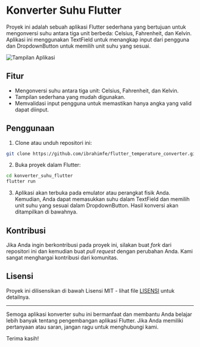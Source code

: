 # Konverter Suhu Flutter

Proyek ini adalah sebuah aplikasi Flutter sederhana yang bertujuan untuk mengonversi suhu antara tiga unit berbeda: Celsius, Fahrenheit, dan Kelvin. Aplikasi ini menggunakan TextField untuk menangkap input dari pengguna dan DropdownButton untuk memilih unit suhu yang sesuai.

![Tampilan Aplikasi](screenshot.png)

## Fitur

- Mengonversi suhu antara tiga unit: Celsius, Fahrenheit, dan Kelvin.
- Tampilan sederhana yang mudah digunakan.
- Memvalidasi input pengguna untuk memastikan hanya angka yang valid dapat diinput.

## Penggunaan

1. Clone atau unduh repositori ini:
```bash
git clone https://github.com/ibrahimfe/flutter_temperature_converter.git
```


2. Buka proyek dalam Flutter:
```bash
cd konverter_suhu_flutter
flutter run
```

3. Aplikasi akan terbuka pada emulator atau perangkat fisik Anda. Kemudian, Anda dapat memasukkan suhu dalam TextField dan memilih unit suhu yang sesuai dalam DropdownButton. Hasil konversi akan ditampilkan di bawahnya.

## Kontribusi

Jika Anda ingin berkontribusi pada proyek ini, silakan buat *fork* dari repositori ini dan kemudian buat *pull request* dengan perubahan Anda. Kami sangat menghargai kontribusi dari komunitas.

## Lisensi

Proyek ini dilisensikan di bawah Lisensi MIT - lihat file [LISENSI](LISENSI) untuk detailnya.

---

Semoga aplikasi konverter suhu ini bermanfaat dan membantu Anda belajar lebih banyak tentang pengembangan aplikasi Flutter. Jika Anda memiliki pertanyaan atau saran, jangan ragu untuk menghubungi kami.

Terima kasih!
